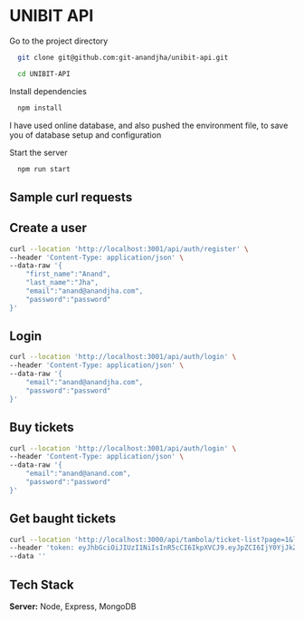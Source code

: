 # UNIBIT API

Go to the project directory

```bash
  git clone git@github.com:git-anandjha/unibit-api.git
```

```bash
  cd UNIBIT-API
```

Install dependencies

```bash
  npm install
```

I have used online database, and also pushed the environment file, to save you of database setup and configuration

Start the server

```bash
  npm run start
```
## Sample curl requests


## Create a user
```bash
curl --location 'http://localhost:3001/api/auth/register' \
--header 'Content-Type: application/json' \
--data-raw '{
    "first_name":"Anand",
    "last_name":"Jha",
    "email":"anand@anandjha.com",
    "password":"password"
}'
```

## Login
```bash
curl --location 'http://localhost:3001/api/auth/login' \
--header 'Content-Type: application/json' \
--data-raw '{
    "email":"anand@anandjha.com",
    "password":"password"
}'
```

## Buy tickets
```bash
curl --location 'http://localhost:3001/api/auth/login' \
--header 'Content-Type: application/json' \
--data-raw '{
    "email":"anand@anand.com",
    "password":"password"
}'
```

## Get baught tickets
```bash
curl --location 'http://localhost:3000/api/tambola/ticket-list?page=1&limit=1' \
--header 'token: eyJhbGciOiJIUzI1NiIsInR5cCI6IkpXVCJ9.eyJpZCI6IjY0YjJkZmY4YTI5ZTc5Y2NhNWIxZTZmMiIsImlhdCI6MTY4OTQ0NDQwMX0.JfydIwnijTuedEtEEu3JSJPM3P0T00n3HiP05ZWKID0' \
--data ''
```



## Tech Stack

**Server:** Node, Express, MongoDB
